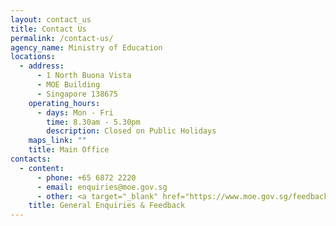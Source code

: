```yaml
---
layout: contact_us
title: Contact Us
permalink: /contact-us/
agency_name: Ministry of Education
locations:
  - address:
      - 1 North Buona Vista
      - MOE Building
      - Singapore 138675
    operating_hours:
      - days: Mon - Fri
        time: 8.30am - 5.30pm
        description: Closed on Public Holidays
    maps_link: ""
    title: Main Office
contacts:
  - content:
      - phone: +65 6872 2220
      - email: enquiries@moe.gov.sg
      - other: <a target="_blank" href="https://www.moe.gov.sg/feedback">Feedback</a>
    title: General Enquiries & Feedback
---
```

